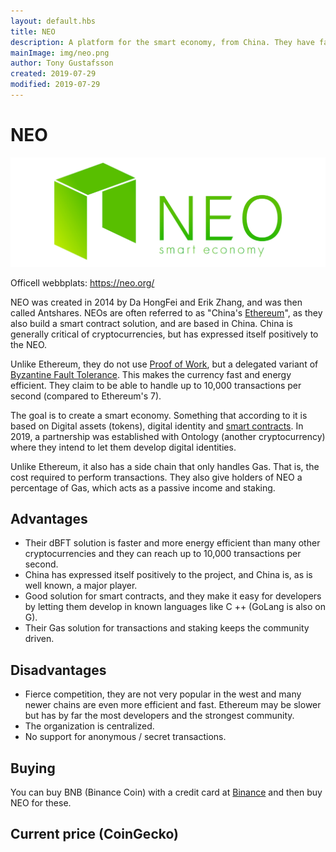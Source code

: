 ```yaml
---
layout: default.hbs
title: NEO
description: A platform for the smart economy, from China. They have fast energy-efficient transactions and are popular in the East.
mainImage: img/neo.png
author: Tony Gustafsson
created: 2019-07-29
modified: 2019-07-29
---
```


# NEO

![NEO](../img/neo.png 'NEO')

Officell webbplats: https://neo.org/

NEO was created in 2014 by Da HongFei and Erik Zhang, and was then called Antshares. NEOs are often referred to as "China's [Ethereum](/cryptocurrencies/ethereum.html)", as they also build a smart contract solution, and are based in China. China is generally critical of cryptocurrencies, but has expressed itself positively to the NEO.

Unlike Ethereum, they do not use [Proof of Work](/technology/proof-of-work.html), but a delegated variant of [Byzantine Fault Tolerance](/technology/byzantine-fault-tolerance.html). This makes the currency fast and energy efficient. They claim to be able to handle up to 10,000 transactions per second (compared to Ethereum's 7).

The goal is to create a smart economy. Something that according to it is based on Digital assets (tokens), digital identity and [smart contracts](/technology/smart-contracts.html). In 2019, a partnership was established with Ontology (another cryptocurrency) where they intend to let them develop digital identities.

Unlike Ethereum, it also has a side chain that only handles Gas. That is, the cost required to perform transactions. They also give holders of NEO a percentage of Gas, which acts as a passive income and staking.

## Advantages

-   Their dBFT solution is faster and more energy efficient than many other cryptocurrencies and they can reach up to 10,000 transactions per second.
-   China has expressed itself positively to the project, and China is, as is well known, a major player.
-   Good solution for smart contracts, and they make it easy for developers by letting them develop in known languages like C ++ (GoLang is also on G).
-   Their Gas solution for transactions and staking keeps the community driven.

## Disadvantages

-   Fierce competition, they are not very popular in the west and many newer chains are even more efficient and fast. Ethereum may be slower but has by far the most developers and the strongest community.
-   The organization is centralized.
-   No support for anonymous / secret transactions.

## Buying

You can buy BNB (Binance Coin) with a credit card at [Binance](https://www.binance.com) and then buy NEO for these.

## Current price (CoinGecko)

<script src="https://widgets.coingecko.com/coingecko-coin-ticker-widget.js"></script>

<coingecko-coin-ticker-widget currency="usd" coin-id="neo" locale="en"></coingecko-coin-ticker-widget>
